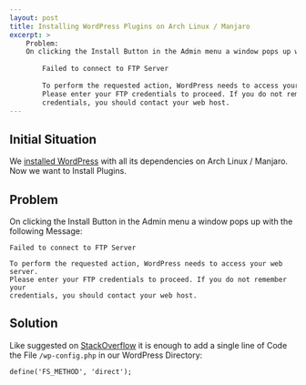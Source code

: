 ```yaml
---
layout: post
title: Installing WordPress Plugins on Arch Linux / Manjaro
excerpt: >
    Problem: 
    On clicking the Install Button in the Admin menu a window pops up with the following Message:
    
        Failed to connect to FTP Server
        
        To perform the requested action, WordPress needs to access your web server. 
        Please enter your FTP credentials to proceed. If you do not remember your 
        credentials, you should contact your web host.
---
```


## Initial Situation
We [installed WordPress](/installing-wordpress-on-arch-manjaro/) 
with all its dependencies on Arch Linux / Manjaro.
Now we want to Install Plugins.


## Problem
On clicking the Install Button in the Admin menu a window pops up with the following Message:

    Failed to connect to FTP Server
    
    To perform the requested action, WordPress needs to access your web server. 
    Please enter your FTP credentials to proceed. If you do not remember your 
    credentials, you should contact your web host.

## Solution
Like suggested on [StackOverflow](https://stackoverflow.com/questions/21316282/wordpress-plugin-installation-failed-to-connect-to-ftp-server-safest-solutio) 
it is enough to add a single line of Code the File `/wp-config.php` in our WordPress Directory:

    define('FS_METHOD', 'direct');